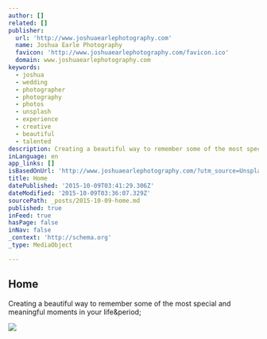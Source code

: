 ```yaml
---
author: []
related: []
publisher:
  url: 'http://www.joshuaearlephotography.com'
  name: Joshua Earle Photography
  favicon: 'http://www.joshuaearlephotography.com/favicon.ico'
  domain: www.joshuaearlephotography.com
keywords:
  - joshua
  - wedding
  - photographer
  - photography
  - photos
  - unsplash
  - experience
  - creative
  - beautiful
  - talented
description: Creating a beautiful way to remember some of the most special and meaningful moments in your life.
inLanguage: en
app_links: []
isBasedOnUrl: 'http://www.joshuaearlephotography.com/?utm_source=Unsplash&utm_medium=website&utm_campaign=unsplash#home'
title: Home
datePublished: '2015-10-09T03:41:29.306Z'
dateModified: '2015-10-09T03:36:07.329Z'
sourcePath: _posts/2015-10-09-home.md
published: true
inFeed: true
hasPage: false
inNav: false
_context: 'http://schema.org'
_type: MediaObject

---
```

<article style=""><h1>Home</h1><p>Creating a beautiful way to remember some of the most special and meaningful moments in your life&amp;period;</p><img src="http://static1.squarespace.com/static/5221d46de4b0b5449b4c2b6d/t/560ab58ce4b082bb08930e59/1443542429466/Bench1.jpg" /></article>